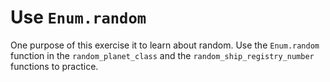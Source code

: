 # Use `Enum.random`

One purpose of this exercise it to learn about random. Use the `Enum.random` function in the `random_planet_class` and the `random_ship_registry_number` functions to practice.